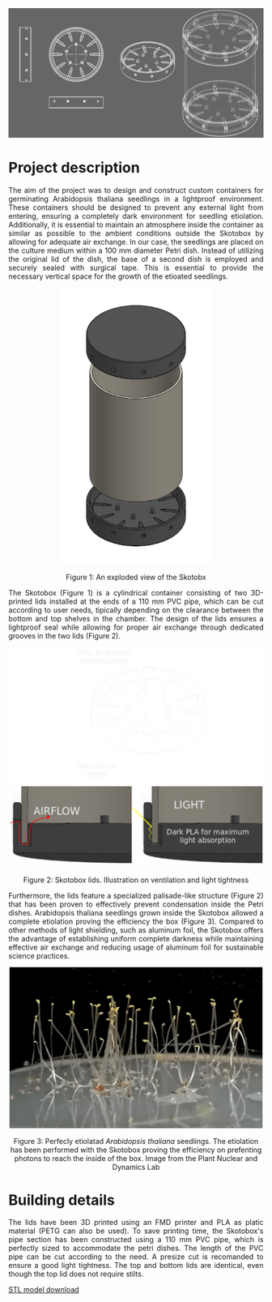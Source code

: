 ![alt banner](images/Skotobox_banner.png)

# Project description
<p align="justify">The aim of the project was to design and construct custom containers for germinating Arabidopsis thaliana seedlings in a lightproof environment. These containers should be designed to prevent any external light from entering, ensuring a completely dark environment for seedling etiolation. Additionally, it is essential to maintain an atmosphere inside the container as similar as possible to the ambient conditions outside the Skotobox by allowing for adequate air exchange. In our case, the seedlings are placed on the culture medium within a 100 mm diameter Petri dish. Instead of utilizing the original lid of the dish, the base of a second dish is employed and securely sealed with surgical tape. This is essential to provide the necessary vertical space for the growth of the etioated seedlings.</p>

<p align="center">
  <img src="images/Skotobox_exploded.png" width="300px" />
</div>
<p align="center">Figure 1: An exploded view of the Skotobx</p>

<p align="justify">The Skotobox (Figure 1) is a cylindrical container consisting of two 3D-printed lids installed at the ends of a 110 mm PVC pipe, which can be cut according to user needs, tipically depending on the clearance between the bottom and top shelves in the  chamber. The design of the lids ensures a lightproof seal while allowing for proper air exchange through dedicated grooves in the two lids (Figure 2).</p>
  
<p align="center">
  <img src="images/Skotobox_details.png" width="500px" />
</div>
<p align="center">Figure 2: Skotobox lids. Illustration on ventilation and light tightness</p>
  
<p align="justify"> Furthermore, the lids feature a specialized palisade-like structure (Figure 2) that has been proven to effectively prevent condensation inside the Petri dishes.
 Arabidopsis thaliana seedlings grown inside the Skotobox allowed a complete etiolation proving the efficiency the box (Figure 3). Compared to other methods of light shielding, such as aluminum foil, the Skotobox offers the advantage of establishing uniform complete darkness while maintaining effective air exchange and reducing usage of aluminum foil for sustainable science practices.</p>

<p align="center">
  <img src="images/Etiolated_Arabidopsis_seedlings.png" width="500px" />
</div>
<p align="center">Figure 3: Perfecly etiolatad <i> Arabidopsis thaliana </i> seedlings. The etiolation has been performed with the Skotobox proving the efficiency on prefenting photons to reach the inside of the box. Image from the Plant Nuclear and Dynamics Lab </p> 

# Building details
<p align="justify">The lids have been 3D printed using an FMD printer and PLA as platic material (PETG can also be used). To save printing time, the Skotobox's pipe section has been constructed using a 110 mm PVC pipe, which is perfectly sized to accommodate the petri dishes. The length of the PVC pipe can be cut according to the need. A presize cut is recomanded to ensure a good light tightness. The top and bottom lids are identical, even though the top lid does not require stilts.</p>
<a href="[myFile.js](https://github.com/mattsolution/Skotobox/blob/main/Skotobox_lid.STL)https://github.com/mattsolution/Skotobox/blob/main/Skotobox_lid.STL" download>STL model download</a>
